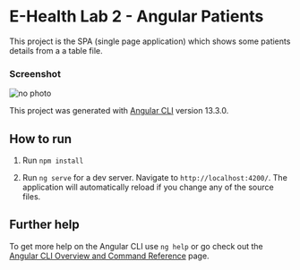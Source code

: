 # E-Health Lab 2 - Angular Patients

This project is the SPA (single page application) which shows some patients details from a a table file.

### Screenshot

![no photo]("./patients_ss.PNG")
 
This project was generated with [Angular CLI](https://github.com/angular/angular-cli) version 13.3.0.

## How to run

1. Run `npm install`

2. Run `ng serve` for a dev server. Navigate to `http://localhost:4200/`. The application will automatically reload if you change any of the source files.

## Further help

To get more help on the Angular CLI use `ng help` or go check out the [Angular CLI Overview and Command Reference](https://angular.io/cli) page.
